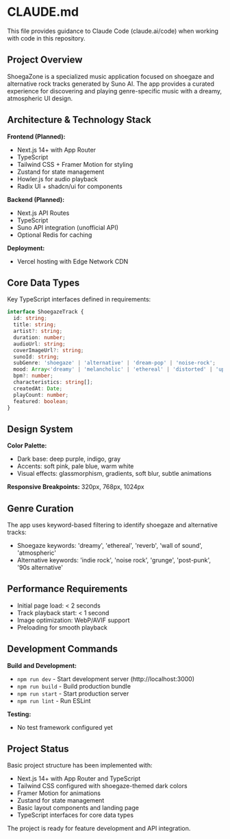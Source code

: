 # CLAUDE.md

This file provides guidance to Claude Code (claude.ai/code) when working with code in this repository.

## Project Overview

ShoegaZone is a specialized music application focused on shoegaze and alternative rock tracks generated by Suno AI. The app provides a curated experience for discovering and playing genre-specific music with a dreamy, atmospheric UI design.

## Architecture & Technology Stack

**Frontend (Planned):**
- Next.js 14+ with App Router
- TypeScript
- Tailwind CSS + Framer Motion for styling
- Zustand for state management
- Howler.js for audio playback
- Radix UI + shadcn/ui for components

**Backend (Planned):**
- Next.js API Routes
- TypeScript
- Suno API integration (unofficial API)
- Optional Redis for caching

**Deployment:**
- Vercel hosting with Edge Network CDN

## Core Data Types

Key TypeScript interfaces defined in requirements:

```typescript
interface ShoegazeTrack {
  id: string;
  title: string;
  artist?: string;
  duration: number;
  audioUrl: string;
  coverImageUrl?: string;
  sunoId: string;
  subGenre: 'shoegaze' | 'alternative' | 'dream-pop' | 'noise-rock';
  mood: Array<'dreamy' | 'melancholic' | 'ethereal' | 'distorted' | 'uplifting'>;
  bpm?: number;
  characteristics: string[];
  createdAt: Date;
  playCount: number;
  featured: boolean;
}
```

## Design System

**Color Palette:**
- Dark base: deep purple, indigo, gray
- Accents: soft pink, pale blue, warm white
- Visual effects: glassmorphism, gradients, soft blur, subtle animations

**Responsive Breakpoints:** 320px, 768px, 1024px

## Genre Curation

The app uses keyword-based filtering to identify shoegaze and alternative tracks:
- Shoegaze keywords: 'dreamy', 'ethereal', 'reverb', 'wall of sound', 'atmospheric'
- Alternative keywords: 'indie rock', 'noise rock', 'grunge', 'post-punk', '90s alternative'

## Performance Requirements

- Initial page load: < 2 seconds
- Track playback start: < 1 second
- Image optimization: WebP/AVIF support
- Preloading for smooth playback

## Development Commands

**Build and Development:**
- `npm run dev` - Start development server (http://localhost:3000)
- `npm run build` - Build production bundle
- `npm run start` - Start production server
- `npm run lint` - Run ESLint

**Testing:**
- No test framework configured yet

## Project Status

Basic project structure has been implemented with:
- Next.js 14+ with App Router and TypeScript
- Tailwind CSS configured with shoegaze-themed dark colors
- Framer Motion for animations
- Zustand for state management
- Basic layout components and landing page
- TypeScript interfaces for core data types

The project is ready for feature development and API integration.
